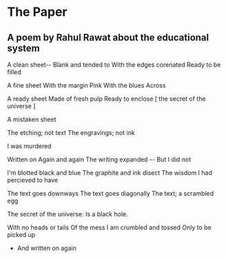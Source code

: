 # The Paper
## A poem by Rahul Rawat about the educational system

A clean sheet--
Blank and tended to
With the edges corenated
Ready to be filled
 
A fine sheet
With the margin 
Pink
With the blues 
Across
 
A ready sheet
Made of fresh pulp 
Ready to enclose
[ the secret of the universe ]
 
A mistaken sheet
 
The etching; not text
The engravings; not ink
 
I was murdered
 
Written on 
Again and again
The writing expanded --
But I did not
 
I'm blotted black and blue
The graphite and ink disect 
The wisdom I had percieved to have
 
The text goes downways
The text goes diagonally
The text; a scrambled egg
 
The secret of the universe:
Is a black hole.
 
With no heads or tails 
Of the mess
I am crumbled and tossed
Only to be picked up 
- And written on again